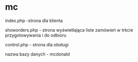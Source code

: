 # mc

index.php -strona dla klienta

showorders.php - strona wyświetlająca liste zamówień w trkcie przygotowywania i do odbioru

control.php - strona dla obsługi

nazwa bazy danych - mcdonald
